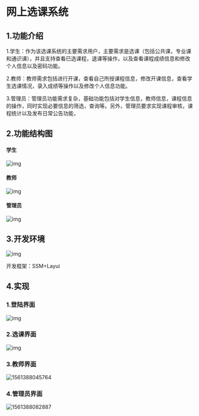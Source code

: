 # 网上选课系统

## 1.功能介绍

1.学生：作为该选课系统的主要需求用户，主要需求是选课（包括公共课，专业课和通识课），并且支持查看已选课程，退课等操作，以及查看课程成绩信息和修改个人信息以及密码功能。

2.教师：教师需求包括进行开课，查看自己所授课程信息，修改开课信息，查看学生选课情况，录入成绩等操作以及修改个人信息功能。

3.管理员：管理员功能需求复杂，基础功能包括对学生信息，教师信息，课程信息的操作，同时实现必要信息的筛选，查询等。另外，管理员要求实现课程审核，课程统计以及发布日常公告功能，

## 2.功能结构图

#### 学生

![img](file:///C:\Users\suruomo\AppData\Local\Temp\ksohtml23044\wps1.jpg)

#### 教师

![img](file:///C:\Users\suruomo\AppData\Local\Temp\ksohtml23044\wps2.jpg)

#### 管理员

![img](file:///C:\Users\suruomo\AppData\Local\Temp\ksohtml23044\wps3.jpg)

## 3.开发环境

![img](file:///C:\Users\suruomo\AppData\Local\Temp\ksohtml23044\wps4.jpg)

开发框架：SSM+Layui

## 4.实现

### 1.登陆界面

![img](file:///C:\Users\suruomo\AppData\Local\Temp\ksohtml23044\wps5.jpg)

### 2.选课界面

![img](file:///C:\Users\suruomo\AppData\Local\Temp\ksohtml23044\wps6.jpg)

### 3.教师界面

![1561388045764](C:\Users\suruomo\AppData\Roaming\Typora\typora-user-images\1561388045764.png)

### 4.管理员界面

![1561388082887](C:\Users\suruomo\AppData\Roaming\Typora\typora-user-images\1561388082887.png)